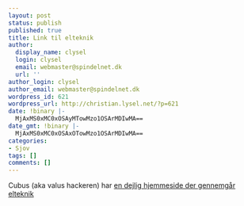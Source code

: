 ```yaml
---
layout: post
status: publish
published: true
title: Link til elteknik
author:
  display_name: clysel
  login: clysel
  email: webmaster@spindelnet.dk
  url: ''
author_login: clysel
author_email: webmaster@spindelnet.dk
wordpress_id: 621
wordpress_url: http://christian.lysel.net/?p=621
date: !binary |-
  MjAxMS0xMC0xOSAyMTowMzo1OSArMDIwMA==
date_gmt: !binary |-
  MjAxMS0xMC0xOSAxOTowMzo1OSArMDIwMA==
categories:
- Sjov
tags: []
comments: []
---
```

<p>Cubus (aka valus hackeren) har <a href="http://cubus-adsl.dk/elteknik/">en dejlig hjemmeside der gennemg&aring;r elteknik</a></p>
